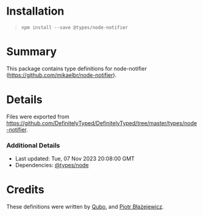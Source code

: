 # Installation
> `npm install --save @types/node-notifier`

# Summary
This package contains type definitions for node-notifier (https://github.com/mikaelbr/node-notifier).

# Details
Files were exported from https://github.com/DefinitelyTyped/DefinitelyTyped/tree/master/types/node-notifier.

### Additional Details
 * Last updated: Tue, 07 Nov 2023 20:08:00 GMT
 * Dependencies: [@types/node](https://npmjs.com/package/@types/node)

# Credits
These definitions were written by [Qubo](https://github.com/tkQubo), and [Piotr Błażejewicz](https://github.com/peterblazejewicz).
